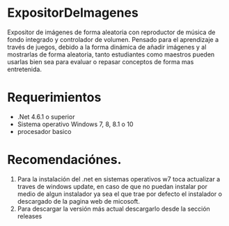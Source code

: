 # ExpositorDeImagenes

Expositor de imágenes de forma aleatoria con reproductor de música de fondo integrado y controlador de volumen. Pensado para el aprendizaje a través de juegos, debido a la forma dinámica de añadir imágenes y al mostrarlas de forma aleatoria, tanto estudiantes como maestros pueden usarlas bien sea para evaluar o repasar conceptos de forma mas entretenida.

# Requerimientos

* .Net 4.6.1 o superior
* Sistema operativo Windows 7, 8, 8.1 o 10
* procesador basico

# Recomendaciónes.

1.  Para la instalación del .net en sistemas operativos w7 toca actualizar a traves de windows update, en caso de que no puedan instalar por medio de algun instalador ya sea el que trae por defecto el instalador o descargado de la pagina web de micosoft.
2.  Para descargar la versión más actual descargarlo desde la sección releases
